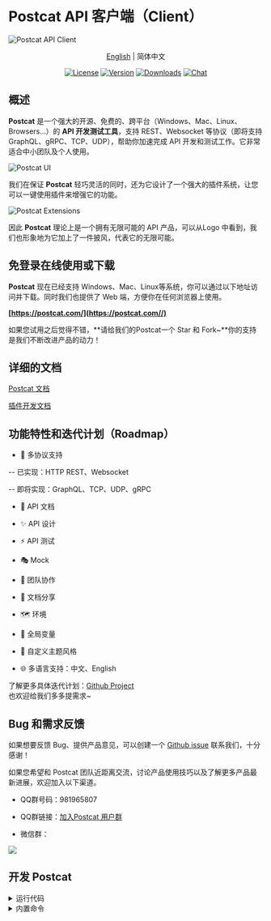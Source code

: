 # Postcat API 客户端（Client）

![Postcat API Client](http://data.eolinker.com/course/QbLMSaJ7f3dcd0b075a7031b31f8acb486e0a090f1bdc8d.jpeg)

<p align="center"><a href="wiki/README.en.md">English</a> | <span>简体中文</span></p>
<p align="center">
  <a href="https://github.com/Postcatlab/postcat"><img src="https://img.shields.io/github/license/Postcatlab/postcat?sanitize=true" alt="License"></a>
  <a href="https://github.com/Postcatlab/postcat/releases"><img src="https://img.shields.io/github/v/release/Postcatlab/postcat?sanitize=true" alt="Version"></a>
  <a href="https://github.com/Postcatlab/postcat/releases"><img src="https://img.shields.io/github/downloads/Postcatlab/postcat/total?sanitize=true" alt="Downloads"></a>
  <a href="https://discord.gg/W3uk39zJCR"><img src="https://img.shields.io/badge/chat-on%20discord-7289da.svg?sanitize=true" alt="Chat"></a>
</p>

## 概述

**Postcat** 是一个强大的开源、免费的、跨平台（Windows、Mac、Linux、Browsers...）的 **API 开发测试工具**，支持 REST、Websocket 等协议（即将支持 GraphQL、gRPC、TCP、UDP），帮助你加速完成 API 开发和测试工作。它非常适合中小团队及个人使用。

![Postcat UI](https://data.eolink.com/ImGzhCi79d0beb5b8221670dffceb61bf642af1960d3881)

我们在保证 **Postcat** 轻巧灵活的同时，还为它设计了一个强大的插件系统，让您可以一键使用插件来增强它的功能。

![Postcat Extensions](https://data.eolink.com/22UMwcV01e087e3549edb91361f15a9ba8047e16d0d3f3f)

因此 **Postcat** 理论上是一个拥有无限可能的 API 产品，可以从Logo 中看到，我们也形象地为它加上了一件披风，代表它的无限可能。


## 免登录在线使用或下载

**Postcat** 现在已经支持 Windows、Mac、Linux等系统，你可以通过以下地址访问并下载。同时我们也提供了 Web 端，方便你在任何浏览器上使用。

**[https://postcat.com/](https://postcat.com//)**

如果您试用之后觉得不错，**请给我们的Postcat一个 Star 和 Fork~**你的支持是我们不断改进产品的动力！

## 详细的文档

[Postcat 文档](https://docs.postcat.com/)

[插件开发文档](https://developer.postcat.com/api/get-started.html)


## 功能特性和迭代计划（Roadmap）

- 🚀 多协议支持

-- 已实现：HTTP REST、Websocket

-- 即将实现：GraphQL、TCP、UDP、gRPC

- 📕 API 文档

- ✨ API 设计

- ⚡ API 测试

- 🎭 Mock

- 🙌 团队协作

- 🎈 文档分享

- 🗺 环境

- 🧶 全局变量

- 🧩 自定义主题风格

- 🌐 多语言支持：中文、English

了解更多具体迭代计划：[Github Project](https://github.com/orgs/Postcatlab/projects/3)
</br>也欢迎给我们多多提需求~
</br>


## Bug 和需求反馈

如果想要反馈 Bug、提供产品意见，可以创建一个 [Github issue](https://github.com/Postcatlab/postcat/issues) 联系我们，十分感谢！

如果您希望和 Postcat 团队近距离交流，讨论产品使用技巧以及了解更多产品最新进展，欢迎加入以下渠道。

- QQ群号码：981965807

- QQ群链接：[加入Postcat 用户群](https://jq.qq.com/?_wv=1027&k=Kej1qTUy)

- 微信群：

![](http://data.eolinker.com/course/NKhRRF668370911c8b8ea8a0887b5d62e71b0f1a22ad76a.png)



## 开发 Postcat

<details>

<summary>运行代码</summary>

</br>

请确保你已经部署好所需的开发环境：

- Node.js >= 14.17.x

- yarn >= 1.22.x

我们在开发和构建时使用 yarn 作为包管理工具，强烈建议你也这么做，但如果您希望使用 npm 也完全没问题，只是在安装依赖时可能需要多花一些时间。

### 运行桌面端程序

```shell

yarn install

yarn start

```

### 运行浏览器程序

```shell

cd src/workbench/browser&&npm install

yarn start

```

### 提高效率

如果想提高开发效率，可以安装 Angular 官方提供的命令行 Angular-cli 快速生成组件、服务等模板。

```

yarn add @angular/cli --global

```

</details>

<details>

<summary>内置命令</summary>

### 运行命令

|命令 |描述 |

| ------------ | ------------ |

|yarn start |开发模式下，同时运行在浏览器和桌面端 |

|yarn start:web |仅运行在浏览器,同时开启后端代理 |

|yarn start:electron|仅运行在桌面端 |

### 打包构建

|命令 |描述 |

| ------------ | ------------ |

|sudo yarn build|各系统打包 Electron 应用 |

### 运行测试

|命令 |描述 |

| ------------ | ------------ |

|yarn test |执行单元测试 |

</d

